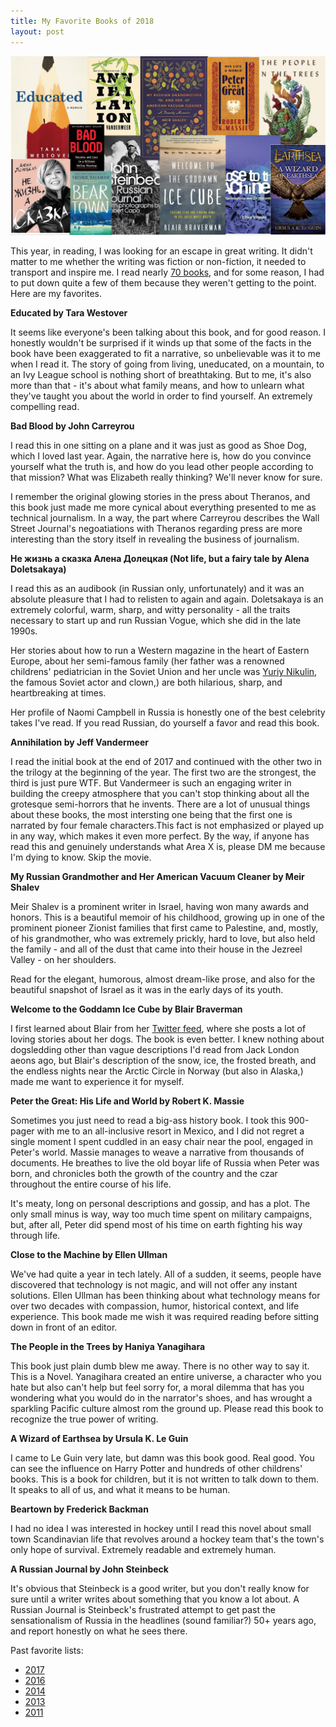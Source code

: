 ```yaml
---
title: My Favorite Books of 2018
layout: post
---
```


<meta name="twitter:card" content="summary" />
<meta name="twitter:creator" content="@vboykis" />
<meta property="og:url" content="" />
<meta property="og:title" content="My favorite books of 2018" />
<meta property="og:description" content="I looked for an escape in literature and found the truth." />
<meta name="twitter:image" content="https://raw.githubusercontent.com/vkblog/vkblog.github.io/master/public/img/2018books.png">


![books](https://raw.githubusercontent.com/vkblog/vkblog.github.io/master/public/img/2018books.png)

This year, in reading, I was looking for an escape in great writing. It didn't matter to me whether the writing was fiction or non-fiction, it needed to transport and inspire me. I read nearly [70 books](https://www.goodreads.com/user_challenges/10558350), and for some reason, I had to put down quite a few of them because they weren't getting to the point. Here are my favorites.   

**Educated by Tara Westover** 

It seems like everyone's been talking about this book, and for good reason. I honestly wouldn't be surprised if it winds up that some of the facts in the book have been exaggerated to fit a narrative, so unbelievable was it to me when I read it. The story of going from living, uneducated, on a mountain, to an Ivy League school is nothing short of breathtaking. But to me, it's also more than that - it's about what family means, and how to unlearn what they've taught you about the world in order to find yourself. An extremely compelling read. 

**Bad Blood by John Carreyrou** 

I read this in one sitting on a plane and it was just as good as Shoe Dog, which I loved last year. Again, the narrative here is, how do you convince yourself what the truth is, and how do you lead other people according to that mission? What was Elizabeth really thinking? We'll never know for sure. 

I remember the original glowing stories in the press about Theranos, and this book just made me more cynical about everything presented to me as technical journalism. In a way, the part where Carreyrou describes the Wall Street Journal's negoatiations with Theranos regarding press are more interesting than the story itself in revealing the business of journalism. 

**Не жизнь а сказка Алена Долецкая (Not life, but a fairy tale by Alena Doletsakaya)**

I read this as an audibook (in Russian only, unfortunately) and it was an absolute pleasure that I had to relisten to again and again. Doletsakaya is an extremely colorful, warm, sharp, and witty personality - all the traits necessary to start up and run Russian Vogue, which she did in the late 1990s. 

Her stories about how to run a Western magazine in the heart of Eastern Europe, about her semi-famous family (her father was a renowned childrens' pediatrician in the Soviet Union and her uncle was [Yuriy Nikulin](https://en.wikipedia.org/wiki/Yuri_Nikulin), the famous Soviet actor and clown,) are both hilarious, sharp, and heartbreaking at times. 

Her profile of Naomi Campbell in Russia is honestly one of the best celebrity takes I've read. If you read Russian, do yourself a favor and read this book.  

**Annihilation by Jeff Vandermeer**

I read the initial book at the end of 2017 and continued with the other two in the trilogy at the beginning of the year. The first two are the strongest, the third is just pure WTF. But Vandermeer is such an engaging writer in building the creepy atmosphere that you can't stop thinking about all the grotesque semi-horrors that he invents. There are a lot of unusual things about these books, the most intersting one being that the first one is narrated by four female characters.This fact is not emphasized or played up in any way, which makes it even more perfect. By the way, if anyone has read this and genuinely understands what Area X is, please DM me because I'm dying to know. Skip the movie. 

**My Russian Grandmother and Her American Vacuum Cleaner by Meir Shalev**

Meir Shalev is a prominent writer in Israel, having won many awards and honors. This is a beautiful memoir of his childhood, growing up in one of the prominent pioneer Zionist families that first came to Palestine, and, mostly, of his grandmother, who was extremely prickly, hard to love, but also held the family - and all of the dust that came into their house in the Jezreel Valley - on her shoulders. 

Read for the elegant, humorous, almost dream-like prose, and also for the beautiful snapshot of Israel as it was in the early days of its youth. 

**Welcome to the Goddamn Ice Cube by Blair Braverman**

I first learned about Blair from her [Twitter feed](https://twitter.com/BlairBraverman), where she posts a lot of loving stories about her dogs. The book is even better. I knew nothing about dogsledding other than vague descriptions I'd read from Jack London aeons ago, but Blair's description of the snow, ice, the frosted breath, and the endless nights near the Arctic Circle in Norway (but also in Alaska,) made me want to experience it for myself. 


**Peter the Great: His Life and World by Robert K. Massie**

Sometimes you just need to read a big-ass history book. I took this 900-pager with me to an all-inclusive resort in Mexico, and I did not regret a single moment I spent cuddled in an easy chair near the pool, engaged in Peter's world. Massie manages to weave a narrative from thousands of documents. He breathes to live the old boyar life of Russia when Peter was born, and chronicles both the growth of the country and the czar throughout the entire course of his life. 

It's meaty, long on personal descriptions and gossip, and has a plot. The only small minus is way, way too much time spent on military campaigns, but, after all, Peter did spend most of his time on earth fighting his way through life. 


**Close to the Machine by Ellen Ullman**

We've had quite a year in tech lately. All of a sudden, it seems, people have discovered that technology is not magic, and will not offer any instant solutions. Ellen Ullman has been thinking about what technology means for over two decades with compassion, humor, historical context, and life experience. This book made me wish it was required reading before sitting down in front of an editor. 

**The People in the Trees by Haniya Yanagihara**

This book just plain dumb blew me away. There is no other way to say it. This is a Novel. Yanagihara created an entire universe, a character who you hate but also can't help but feel sorry for, a moral dilemma that has you wondering what you would do in the narrator's shoes, and has wrought a sparkling Pacific culture almost rom the ground up.  Please read this book to recognize the true power of writing. 


**A Wizard of Earthsea by Ursula K. Le Guin**

I came to Le Guin very late, but damn was this book good. Real good. You can see the influence on Harry Potter and hundreds of other childrens' books. This is a book for children, but it is not written to talk down to them. It speaks to all of us, and what it means to be human. 

**Beartown by Frederick Backman**

I had no idea I was interested in hockey until I read this novel about small town Scandinavian life that revolves around a hockey team that's the town's only hope of survival. Extremely readable and extremely human. 

**A Russian Journal by John Steinbeck**

It's obvious that Steinbeck is a good writer, but you don't really know for sure until a writer writes about something that you know a lot about. A Russian Journal is Steinbeck's frustrated attempt to get past the sensationalism of Russia in the headlines (sound familiar?) 50+ years ago, and report honestly on what he sees there. 




Past favorite lists: 

+ [2017](http://blog.vickiboykis.com/2018/01/02/favorite-books/)
+ [2016](http://blog.vickiboykis.com/2016/12/26/books-of-2016/)
+ [2014](http://blog.vickiboykis.com/2015/01/my-favorite-books-of-2014/)
+ [2013](http://blog.vickiboykis.com/2013/12/my-favorite-books-of-2013/)
+ [2011](http://blog.vickiboykis.com/2012/01/the-best-books-i-read-in-2011/)
